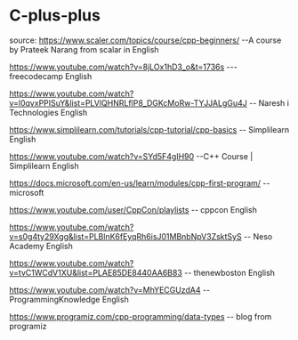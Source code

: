 # C-plus-plus
 
source: https://www.scaler.com/topics/course/cpp-beginners/ --A course by Prateek Narang from scalar in English

https://www.youtube.com/watch?v=8jLOx1hD3_o&t=1736s --- freecodecamp English

https://www.youtube.com/watch?v=l0qvxPPISuY&list=PLVlQHNRLflP8_DGKcMoRw-TYJJALgGu4J -- Naresh i Technologies English

https://www.simplilearn.com/tutorials/cpp-tutorial/cpp-basics -- Simplilearn English

https://www.youtube.com/watch?v=SYd5F4gIH90 --C++ Course | Simplilearn English

https://docs.microsoft.com/en-us/learn/modules/cpp-first-program/ -- microsoft

https://www.youtube.com/user/CppCon/playlists -- cppcon English

https://www.youtube.com/watch?v=s0g4ty29Xgg&list=PLBlnK6fEyqRh6isJ01MBnbNpV3ZsktSyS -- Neso Academy English 

https://www.youtube.com/watch?v=tvC1WCdV1XU&list=PLAE85DE8440AA6B83  -- thenewboston English

https://www.youtube.com/watch?v=MhYECGUzdA4 -- ProgrammingKnowledge English

https://www.programiz.com/cpp-programming/data-types -- blog from programiz
